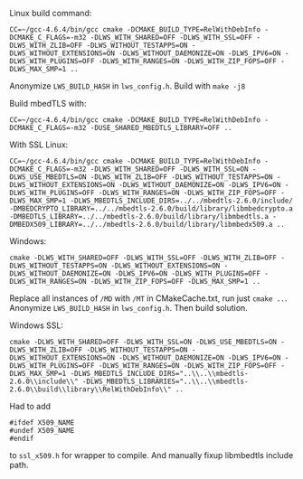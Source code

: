 Linux build command:
```
CC=~/gcc-4.6.4/bin/gcc cmake -DCMAKE_BUILD_TYPE=RelWithDebInfo -DCMAKE_C_FLAGS=-m32 -DLWS_WITH_SHARED=OFF -DLWS_WITH_SSL=OFF -DLWS_WITH_ZLIB=OFF -DLWS_WITHOUT_TESTAPPS=ON -DLWS_WITHOUT_EXTENSIONS=ON -DLWS_WITHOUT_DAEMONIZE=ON -DLWS_IPV6=ON -DLWS_WITH_PLUGINS=OFF -DLWS_WITH_RANGES=ON -DLWS_WITH_ZIP_FOPS=OFF -DLWS_MAX_SMP=1 ..
```
Anonymize `LWS_BUILD_HASH` in `lws_config.h`.
Build with `make -j8`

Build mbedTLS with:
```
CC=~/gcc-4.6.4/bin/gcc cmake -DCMAKE_BUILD_TYPE=RelWithDebInfo -DCMAKE_C_FLAGS=-m32 -DUSE_SHARED_MBEDTLS_LIBRARY=OFF ..
```

With SSL Linux:
```
CC=~/gcc-4.6.4/bin/gcc cmake -DCMAKE_BUILD_TYPE=RelWithDebInfo -DCMAKE_C_FLAGS=-m32 -DLWS_WITH_SHARED=OFF -DLWS_WITH_SSL=ON -DLWS_USE_MBEDTLS=ON -DLWS_WITH_ZLIB=OFF -DLWS_WITHOUT_TESTAPPS=ON -DLWS_WITHOUT_EXTENSIONS=ON -DLWS_WITHOUT_DAEMONIZE=ON -DLWS_IPV6=ON -DLWS_WITH_PLUGINS=OFF -DLWS_WITH_RANGES=ON -DLWS_WITH_ZIP_FOPS=OFF -DLWS_MAX_SMP=1 -DLWS_MBEDTLS_INCLUDE_DIRS=../../mbedtls-2.6.0/include/ -DMBEDCRYPTO_LIBRARY=../../mbedtls-2.6.0/build/library/libmbedcrypto.a -DMBEDTLS_LIBRARY=../../mbedtls-2.6.0/build/library/libmbedtls.a -DMBEDX509_LIBRARY=../../mbedtls-2.6.0/build/library/libmbedx509.a ..
```

Windows:
```
cmake -DLWS_WITH_SHARED=OFF -DLWS_WITH_SSL=OFF -DLWS_WITH_ZLIB=OFF -DLWS_WITHOUT_TESTAPPS=ON -DLWS_WITHOUT_EXTENSIONS=ON -DLWS_WITHOUT_DAEMONIZE=ON -DLWS_IPV6=ON -DLWS_WITH_PLUGINS=OFF -DLWS_WITH_RANGES=ON -DLWS_WITH_ZIP_FOPS=OFF -DLWS_MAX_SMP=1 ..
```
Replace all instances of `/MD` with `/MT` in CMakeCache.txt, run just `cmake ..`.
Anonymize `LWS_BUILD_HASH` in `lws_config.h`.
Then build solution.

Windows SSL:
```
cmake -DLWS_WITH_SHARED=OFF -DLWS_WITH_SSL=ON -DLWS_USE_MBEDTLS=ON -DLWS_WITH_ZLIB=OFF -DLWS_WITHOUT_TESTAPPS=ON -DLWS_WITHOUT_EXTENSIONS=ON -DLWS_WITHOUT_DAEMONIZE=ON -DLWS_IPV6=ON -DLWS_WITH_PLUGINS=OFF -DLWS_WITH_RANGES=ON -DLWS_WITH_ZIP_FOPS=OFF -DLWS_MAX_SMP=1 -DLWS_MBEDTLS_INCLUDE_DIRS="..\\..\\mbedtls-2.6.0\\include\\" -DLWS_MBEDTLS_LIBRARIES="..\\..\\mbedtls-2.6.0\\build\\library\\RelWithDebInfo\\" ..
```

Had to add
```
#ifdef X509_NAME
#undef X509_NAME
#endif
```
to `ssl_x509.h` for wrapper to compile.
And manually fixup libmbedtls include path.
